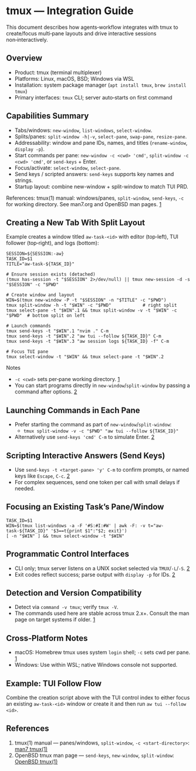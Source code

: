 # tmux — Integration Guide

This document describes how agents‑workflow integrates with tmux to create/focus multi‑pane layouts and drive interactive sessions non‑interactively.

## Overview

- Product: tmux (terminal multiplexer)
- Platforms: Linux, macOS, BSD; Windows via WSL
- Installation: system package manager (`apt install tmux`, `brew install tmux`)
- Primary interfaces: `tmux` CLI; server auto‑starts on first command

## Capabilities Summary

- Tabs/windows: `new-window`, `list-windows`, `select-window`.
- Splits/panes: `split-window -h|-v`, `select-pane`, `swap-pane`, `resize-pane`.
- Addressability: window and pane IDs, names, and titles (`rename-window`, `display -p`).
- Start commands per pane: `new-window -c <cwd> 'cmd'`, `split-window -c <cwd> 'cmd'`, or `send-keys` + Enter.
- Focus/activate: `select-window`, `select-pane`.
- Send keys / scripted answers: `send-keys` supports key names and strings.
- Startup layout: combine new-window + split-window to match TUI PRD.

References: tmux(1) manual: windows/panes, `split-window`, `send-keys`, `-c` for working directory. See man7.org and OpenBSD man pages. [1][2]

## Creating a New Tab With Split Layout

Example creates a window titled `aw-task-<id>` with editor (top‑left), TUI follower (top‑right), and logs (bottom):

```
SESSION=${SESSION:-aw}
TASK_ID=$1
TITLE="aw-task-${TASK_ID}"

# Ensure session exists (detached)
(tmux has-session -t "$SESSION" 2>/dev/null) || tmux new-session -d -s "$SESSION" -c "$PWD"

# Create window and layout
WIN=$(tmux new-window -P -t "$SESSION" -n "$TITLE" -c "$PWD")
tmux split-window -h -t "$WIN" -c "$PWD"            # right split
tmux select-pane -t "$WIN".1 && tmux split-window -v -t "$WIN" -c "$PWD"  # bottom split on left

# Launch commands
tmux send-keys -t "$WIN".1 "nvim ." C-m
tmux send-keys -t "$WIN".2 "aw tui --follow ${TASK_ID}" C-m
tmux send-keys -t "$WIN".3 "aw session logs ${TASK_ID} -f" C-m

# Focus TUI pane
tmux select-window -t "$WIN" && tmux select-pane -t "$WIN".2
```

Notes

- `-c <cwd>` sets per‑pane working directory. [1]
- You can start programs directly in `new-window`/`split-window` by passing a command after options. [2]

## Launching Commands in Each Pane

- Prefer starting the command as part of `new-window`/`split-window`:
  - `tmux split-window -v -c "$PWD" "aw tui --follow ${TASK_ID}"`
- Alternatively use `send-keys 'cmd' C-m` to simulate Enter. [2]

## Scripting Interactive Answers (Send Keys)

- Use `send-keys -t <target-pane> 'y' C-m` to confirm prompts, or named keys like `Escape`, `C-c`. [2]
- For complex sequences, send one token per call with small delays if needed.

## Focusing an Existing Task’s Pane/Window

```
TASK_ID=$1
WIN=$(tmux list-windows -a -F '#S:#I:#W' | awk -F: -v t="aw-task-${TASK_ID}" '$3==t{print $1":"$2; exit}')
[ -n "$WIN" ] && tmux select-window -t "$WIN"
```

## Programmatic Control Interfaces

- CLI only; tmux server listens on a UNIX socket selected via `TMUX`/`-L`/`-S`. [2]
- Exit codes reflect success; parse output with `display -p` for IDs. [2]

## Detection and Version Compatibility

- Detect via `command -v tmux`; verify `tmux -V`.
- The commands used here are stable across tmux 2.x+. Consult the man page on target systems if older. [1][2]

## Cross‑Platform Notes

- macOS: Homebrew tmux uses system `login` shell; `-c` sets cwd per pane. [1]
- Windows: Use within WSL; native Windows console not supported.

## Example: TUI Follow Flow

Combine the creation script above with the TUI control index to either focus an existing `aw-task-<id>` window or create it and then run `aw tui --follow <id>`.

## References

1. tmux(1) manual — panes/windows, `split-window`, `-c <start-directory>`: [man7 tmux(1)][1]
2. OpenBSD tmux man page — `send-keys`, `new-window`, `split-window`: [OpenBSD tmux(1)][2]

[1]: https://man7.org/linux/man-pages/man1/tmux.1.html
[2]: https://man.openbsd.org/tmux

